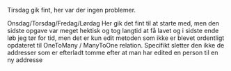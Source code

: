 Tirsdag gik fint, her var der ingen problemer.

Onsdag/Torsdag/Fredag/Lørdag
Her gik det fint til at starte med, men den sidste opgave var meget hektisk
og tog langtid at få lavet og i sidste ende løb jeg tør for tid, men det er kun 
edit metoden som ikke er blevet ordentligt opdateret til OneToMany / ManyToOne relation.
Specifikt sletter den ikke de addresser som er efterladt tomme efter at man har edited en
person til en ny addresse
